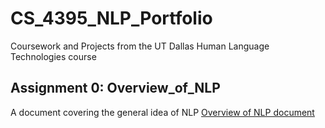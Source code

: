 # CS_4395_NLP_Portfolio
Coursework and Projects from the UT Dallas Human Language Technologies course

## Assignment 0: Overview_of_NLP
A document covering the general idea of NLP
[Overview of NLP document](Overview_of_NLP.pdf)